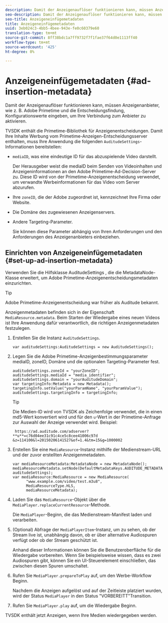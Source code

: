 ```yaml
---
description: Damit der Anzeigenauflöser funktionieren kann, müssen Anzeigenanbieter, wie z. B. Adobe Primetime und die Entscheidungsfindung, Konfigurationswerte eingeben, um Ihre Verbindung zum Anbieter zu aktivieren.
seo-description: Damit der Anzeigenauflöser funktionieren kann, müssen Anzeigenanbieter, wie z. B. Adobe Primetime und die Entscheidungsfindung, Konfigurationswerte eingeben, um Ihre Verbindung zum Anbieter zu aktivieren.
seo-title: Anzeigeneinfügemetadaten
title: Anzeigeneinfügemetadaten
uuid: 3eb024c3-4bb5-4bee-943e-fe0c60379e60
translation-type: tm+mt
source-git-commit: 8ff38bdc1a7ff9732f7f1fae37f64d0e1113ff40
workflow-type: tm+mt
source-wordcount: '425'
ht-degree: 0%

---
```



# Anzeigeneinfügemetadaten {#ad-insertion-metadata}

Damit der Anzeigenauflöser funktionieren kann, müssen Anzeigenanbieter, wie z. B. Adobe Primetime und die Entscheidungsfindung, Konfigurationswerte eingeben, um Ihre Verbindung zum Anbieter zu aktivieren.

TVSDK enthält die Primetime-Bibliothek für Anzeigenentscheidungen. Damit Ihre Inhalte Werbung vom Primetime-Anzeigen-Entscheidungsserver enthalten, muss Ihre Anwendung die folgenden `AuditudeSettings`-Informationen bereitstellen:

* `mediaID`, was eine eindeutige ID für das abzuspielende Video darstellt.

   Der Herausgeber weist die mediaID beim Senden von Videoinhalten und Anzeigeninformationen an den Adobe Primetime-Ad-Decision-Server zu. Diese ID wird von der Primetime-Anzeigenentscheidung verwendet, um verwandte Werbeinformationen für das Video vom Server abzurufen.

* Ihre `zoneID`, die der Adobe zugeordnet ist, kennzeichnet Ihre Firma oder Website.
* Die Domäne des zugewiesenen Anzeigenservers.
* Andere Targeting-Parameter.

   Sie können diese Parameter abhängig von Ihren Anforderungen und den Anforderungen des Anzeigenanbieters einbeziehen.

## Einrichten von Anzeigeneinfügemetadaten {#set-up-ad-insertion-metadata}

Verwenden Sie die Hilfsklasse AuditudeSettings , die die MetadataNode-Klasse erweitert, um Adobe Primetime-Anzeigenentscheidungsmetadaten einzurichten.

>[!TIP]
>
>Adobe Primetime-Anzeigenentscheidung war früher als Auditude bekannt.

Anzeigenmetadaten befinden sich in der Eigenschaft `MediaResource.metadata`. Beim Starten der Wiedergabe eines neuen Videos ist Ihre Anwendung dafür verantwortlich, die richtigen Anzeigenmetadaten festzulegen.

1. Erstellen Sie die Instanz `AuditudeSettings`.

   ```
   var auditudeSettings:AuditudeSettings = new AuditudeSettings();
   ```

1. Legen Sie die Adobe Primetime-Anzeigenbestimmungsparameter mediaID, zoneID, Domäne und die optionalen Targeting-Parameter fest.

   ```
   auditudeSettings.zoneId = "yourZoneID"; 
   auditudeSettings.mediaId = "media_identifier"; 
   auditudeSettings.domain = "yourAuditudeDomain"; 
   var targetingInfo:Metadata = new Metadata(); 
   targetingInfo.setValue("yourParamName", "yourParamValue"); 
   auditudeSettings.targetingInfo = targetingInfo;
   ```

   >[!TIP]
   >
   >Die Medien-ID wird von TVSDK als Zeichenfolge verwendet, die in einen md5-Wert konvertiert wird und für den `u`-Wert in der Primetime-Anfrage zur Auswahl der Anzeige verwendet wird. Beispiel:
   >
   >
   >` https://ad.auditude.com/adserver? **u**=c76d04ee31c91c4ce5c8cee41006c97d &z=114100&l=20150206141527&of=1.4&tm=15&g=1000002`

1. Erstellen Sie eine `MediaResource`-Instanz mithilfe der Medienstream-URL und der zuvor erstellten Anzeigenmetadaten.

   ```
   var mediaResourceMetadata:MetadataNode = new MetadataNode(); 
   mediaResourceMetadata.setNode(DefaultMetadataKeys.AUDITUDE_METADATA_KEY, auditudeSettings); 
   var mediaResource:MediaResource = new MediaResource( 
         "www.example.com/video/test.m3u8", 
         MediaResourceType.HLS,  
         mediaResourceMetadata);
   ```

1. Laden Sie das `MediaResource`-Objekt über die `MediaPlayer.replaceCurrentResource`-Methode.

   Die `MediaPlayer`-Beginn, die das Medienstream-Manifest laden und verarbeiten.

1. (Optional) Abfrage der `MediaPlayerItem`-Instanz, um zu sehen, ob der Stream live ist, unabhängig davon, ob er über alternative Audiospuren verfügt oder ob der Stream geschützt ist.

   Anhand dieser Informationen können Sie die Benutzeroberfläche für die Wiedergabe vorbereiten. Wenn Sie beispielsweise wissen, dass es zwei Audiospuren gibt, können Sie ein UI-Steuerelement einschließen, das zwischen diesen Spuren umschaltet.

1. Rufen Sie `MediaPlayer.prepareToPlay` auf, um den Werbe-Workflow Beginn.

   Nachdem die Anzeigen aufgelöst und auf der Zeitleiste platziert wurden, wird der Status `MediaPlayer` in den Status &quot;VORBEREITT&quot;Transition.
1. Rufen Sie `MediaPlayer.play` auf, um die Wiedergabe Beginn.

TVSDK enthält jetzt Anzeigen, wenn Ihre Medien wiedergegeben werden.